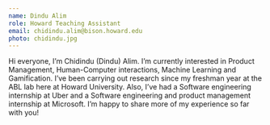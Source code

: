 ```yaml
---
name: Dindu Alim
role: Howard Teaching Assistant
email: chidindu.alim@bison.howard.edu
photo: chidindu.jpg
---
```

Hi everyone, I’m Chidindu (Dindu) Alim. I’m currently interested in Product Management, Human-Computer interactions, Machine Learning and Gamification. I’ve been carrying out research since my freshman year at the ABL lab here at Howard University. Also, I’ve had a Software engineering internship at Uber and a Software engineering and product management internship at Microsoft. I’m happy to share more of my experience so far with you!
